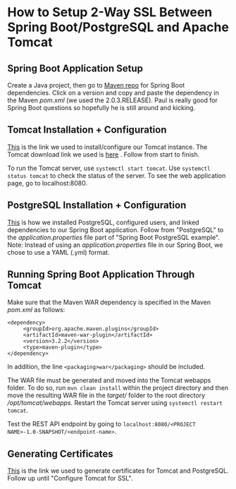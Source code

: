 # How to Setup 2-Way SSL Between Spring Boot/PostgreSQL and Apache Tomcat

## Spring Boot Application Setup
Create a Java project, then go to [Maven repo](https://mvnrepository.com/artifact/org.springframework.boot/spring-boot-dependencies) for Spring Boot dependencies.
Click on a version and copy and paste the dependency in the Maven *pom.xml* (we used the 2.0.3.RELEASE). Paul is really good for Spring Boot questions so hopefully
he is still around and kicking.

## Tomcat Installation + Configuration
[This](https://www.digitalocean.com/community/tutorials/how-to-install-apache-tomcat-8-on-ubuntu-16-04) is the link we used to install/configure our 
Tomcat instance. The Tomcat download link we used is [here](http://ftp.wayne.edu/apache/tomcat/tomcat-8/v8.5.32/bin/apache-tomcat-8.5.32.tar.gz) .
Follow from start to finish.

To run the Tomcat server, use `systemctl start tomcat`. Use `systemctl status tomcat` to check the status of the server.
To see the web application page, go to localhost:8080.

## PostgreSQL Installation + Configuration
[This](http://zetcode.com/springboot/postgresql/) is how we installed PostgreSQL, configured users, and linked dependencies to our Spring Boot application. 
Follow from "PostgreSQL" to the *application.properties* file part of "Spring Boot PostgreSQL example". Note: Instead of using an *application.properties* file
in our Spring Boot, we chose to use a YAML (.yml) format.

## Running Spring Boot Application Through Tomcat
Make sure that the Maven WAR dependency is specified in the Maven *pom.xml* as follows:
```
<dependency>
     <groupId>org.apache.maven.plugins</groupId>
     <artifactId>maven-war-plugin</artifactId>
     <version>3.2.2</version>
     <type>maven-plugin</type>
</dependency>
```
In addition, the line `<packaging>war</packaging>` should be included. 

The WAR file must be generated and moved into the Tomcat webapps folder. To do so, run `mvn clean install` within the project directory and then move the 
resulting WAR file in the *target/* folder to the root directory */opt/tomcat/webapps*. Restart the Tomcat server using `systemctl restart tomcat`.

Test the REST API endpoint by going to `localhost:8080/<PROJECT NAME>-1.0-SNAPSHOT/<endpoint-name>`.

## Generating Certificates
[This](https://www.opencodez.com/java/implement-2-way-authentication-using-ssl.htm) is the link we used to generate certificates for Tomcat and PostgreSQL. Follow
up until "Configure Tomcat for SSL".

